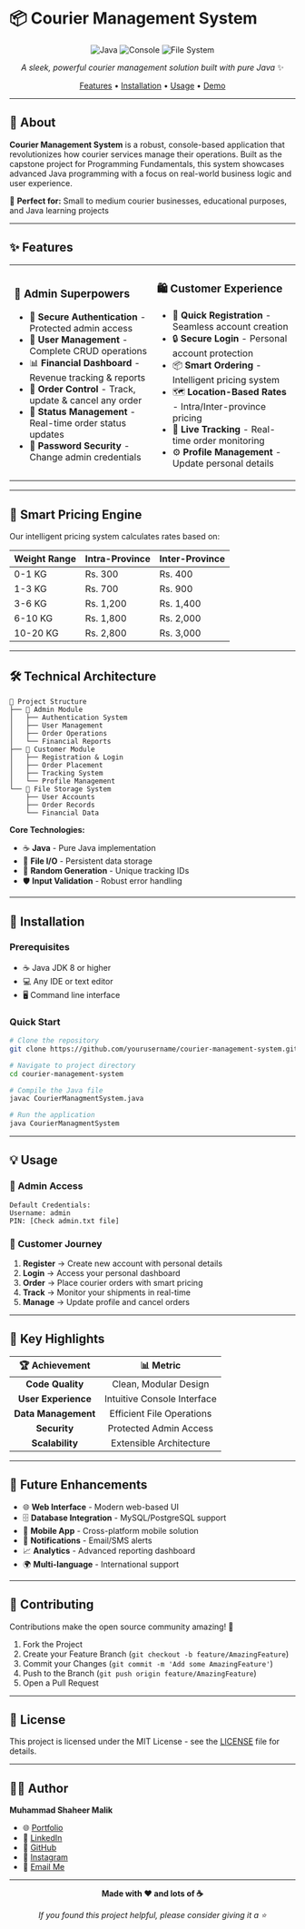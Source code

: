# 📦 Courier Management System

<div align="center">

![Java](https://img.shields.io/badge/Java-ED8B00?style=for-the-badge&logo=openjdk&logoColor=white)
![Console](https://img.shields.io/badge/Console_App-000000?style=for-the-badge&logo=windows-terminal&logoColor=white)
![File System](https://img.shields.io/badge/File_Storage-4285F4?style=for-the-badge&logo=files&logoColor=white)

*A sleek, powerful courier management solution built with pure Java* ✨

[Features](#-features) • [Installation](#-installation) • [Usage](#-usage) • [Demo](#-demo)

</div>

---

## 🚀 About

**Courier Management System** is a robust, console-based application that revolutionizes how courier services manage their operations. Built as the capstone project for Programming Fundamentals, this system showcases advanced Java programming with a focus on real-world business logic and user experience.

🎯 **Perfect for:** Small to medium courier businesses, educational purposes, and Java learning projects

---

## ✨ Features

<table>
<tr>
<td width="50%">

### 👑 **Admin Superpowers**
- 🔐 **Secure Authentication** - Protected admin access
- 👥 **User Management** - Complete CRUD operations
- 📊 **Financial Dashboard** - Revenue tracking & reports  
- 🚚 **Order Control** - Track, update & cancel any order
- 🔄 **Status Management** - Real-time order status updates
- 🔑 **Password Security** - Change admin credentials

</td>
<td width="50%">

### 🛍️ **Customer Experience**
- 📝 **Quick Registration** - Seamless account creation
- 🔒 **Secure Login** - Personal account protection
- 📦 **Smart Ordering** - Intelligent pricing system
- 🗺️ **Location-Based Rates** - Intra/Inter-province pricing
- 📍 **Live Tracking** - Real-time order monitoring
- ⚙️ **Profile Management** - Update personal details

</td>
</tr>
</table>

---

## 🧠 Smart Pricing Engine

Our intelligent pricing system calculates rates based on:

| Weight Range | Intra-Province | Inter-Province |
|-------------|---------------|----------------|
| 0-1 KG      | Rs. 300       | Rs. 400        |
| 1-3 KG      | Rs. 700       | Rs. 900        |
| 3-6 KG      | Rs. 1,200     | Rs. 1,400      |
| 6-10 KG     | Rs. 1,800     | Rs. 2,000      |
| 10-20 KG    | Rs. 2,800     | Rs. 3,000      |

---

## 🛠️ Technical Architecture

```
📁 Project Structure
├── 🏢 Admin Module
│   ├── Authentication System
│   ├── User Management
│   ├── Order Operations
│   └── Financial Reports
├── 👤 Customer Module
│   ├── Registration & Login
│   ├── Order Placement
│   ├── Tracking System
│   └── Profile Management
└── 💾 File Storage System
    ├── User Accounts
    ├── Order Records
    └── Financial Data
```

**Core Technologies:**
- ☕ **Java** - Pure Java implementation
- 📄 **File I/O** - Persistent data storage
- 🔢 **Random Generation** - Unique tracking IDs
- 🛡️ **Input Validation** - Robust error handling

---

## 🚀 Installation

### Prerequisites
- ☕ Java JDK 8 or higher
- 💻 Any IDE or text editor
- 🖥️ Command line interface

### Quick Start
```bash
# Clone the repository
git clone https://github.com/yourusername/courier-management-system.git

# Navigate to project directory
cd courier-management-system

# Compile the Java file
javac CourierManagmentSystem.java

# Run the application
java CourierManagmentSystem
```

---

## 💡 Usage

### 🔐 Admin Access
```
Default Credentials:
Username: admin
PIN: [Check admin.txt file]
```

### 👤 Customer Journey
1. **Register** → Create new account with personal details
2. **Login** → Access your personal dashboard  
3. **Order** → Place courier orders with smart pricing
4. **Track** → Monitor your shipments in real-time
5. **Manage** → Update profile and cancel orders

---

## 🎯 Key Highlights

<div align="center">

| 🏆 **Achievement** | 📊 **Metric** |
|:-----------------:|:-------------:|
| **Code Quality** | Clean, Modular Design |
| **User Experience** | Intuitive Console Interface |
| **Data Management** | Efficient File Operations |
| **Security** | Protected Admin Access |
| **Scalability** | Extensible Architecture |

</div>

---

## 🔮 Future Enhancements

- 🌐 **Web Interface** - Modern web-based UI
- 🗄️ **Database Integration** - MySQL/PostgreSQL support  
- 📱 **Mobile App** - Cross-platform mobile solution
- 🔔 **Notifications** - Email/SMS alerts
- 📈 **Analytics** - Advanced reporting dashboard
- 🌍 **Multi-language** - International support

---

## 🤝 Contributing

Contributions make the open source community amazing! 🌟

1. Fork the Project
2. Create your Feature Branch (`git checkout -b feature/AmazingFeature`)
3. Commit your Changes (`git commit -m 'Add some AmazingFeature'`)
4. Push to the Branch (`git push origin feature/AmazingFeature`)
5. Open a Pull Request

---

## 📜 License

This project is licensed under the MIT License - see the [LICENSE](LICENSE) file for details.

---

## 👨‍💻 Author

**Muhammad Shaheer Malik**  
- 🌐 [Portfolio](https://shaheer-portfolio-omega.vercel.app)  
- 💼 [LinkedIn](https://linkedin.com/in/malik-shaheer03)  
- 🐙 [GitHub](https://github.com/malik-shaheer03)  
- 📸 [Instagram](https://instagram.com/malik_shaheer03)  
- 📧 [Email Me](mailto:youremail@example.com)  

---

<div align="center">

**Made with ❤️ and lots of ☕**

*If you found this project helpful, please consider giving it a ⭐*

</div>
